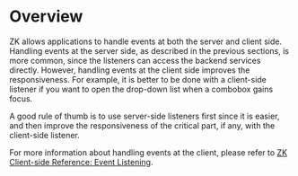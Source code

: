 # Overview

ZK allows applications to handle events at both the server and client
side. Handling events at the server side, as described in the previous
sections, is more common, since the listeners can access the backend
services directly. However, handling events at the client side improves
the responsiveness. For example, it is better to be done with a
client-side listener if you want to open the drop-down list when a
combobox gains focus.

A good rule of thumb is to use server-side listeners first since it is
easier, and then improve the responsiveness of the critical part, if
any, with the client-side listener.

For more information about handling events at the client, please refer
to [ZK Client-side Reference: Event Listening]({{site.baseurl}}/zk_client_side_ref/event_listening).
